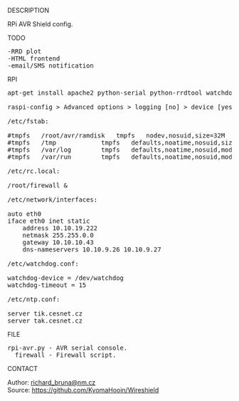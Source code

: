 
DESCRIPTION

RPi AVR Shield config.

TODO
<pre>
-RRD plot
-HTML frontend
-email/SMS notification
</pre>
RPI
<pre>
apt-get install apache2 python-serial python-rrdtool watchdog

raspi-config > Advanced options > logging [no] > device [yes]

/etc/fstab:

#tmpfs   /root/avr/ramdisk   tmpfs   nodev,nosuid,size=32M   0       0
#tmpfs   /tmp            tmpfs   defaults,noatime,nosuid,size=100m       0       0
#tmpfs   /var/log        tmpfs   defaults,noatime,nosuid,mode=0755,size=100m     0       0
#tmpfs   /var/run        tmpfs   defaults,noatime,nosuid,mode=0755,size=2m       0       0

/etc/rc.local:

/root/firewall &

/etc/network/interfaces:

auto eth0
iface eth0 inet static
	address 10.10.19.222
	netmask 255.255.0.0
	gateway 10.10.10.43
	dns-nameservers 10.10.9.26 10.10.9.27

/etc/watchdog.conf:

watchdog-device = /dev/watchdog
watchdog-timeout = 15

/etc/ntp.conf:

server tik.cesnet.cz
server tak.cesnet.cz
</pre>
FILE
<pre>
rpi-avr.py - AVR serial console.
  firewall - Firewall script.
</pre>
CONTACT

Author: richard_bruna@nm.cz<br>
Source: https://github.com/KyomaHooin/Wireshield

